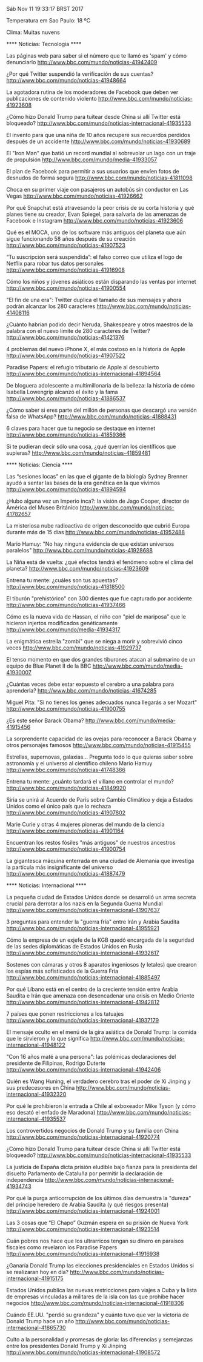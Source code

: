 Sáb Nov 11 19:33:17 BRST 2017

Temperatura em Sao Paulo: 18 ºC

Clima:  Muitas nuvens

**** Noticias: Tecnologia ****

Las páginas web para saber si el número que te llamó es &#x27;spam&#x27; y cómo denunciarlo
http://www.bbc.com/mundo/noticias-41942409

¿Por qué Twitter suspendió la verificación de sus cuentas?
http://www.bbc.com/mundo/noticias-41948664

La agotadora rutina de los moderadores de Facebook que deben ver publicaciones de contenido violento
http://www.bbc.com/mundo/noticias-41923608

¿Cómo hizo Donald Trump para tuitear desde China si allí Twitter está bloqueado?
http://www.bbc.com/mundo/noticias-internacional-41935533

El invento para que una niña de 10 años recupere sus recuerdos perdidos después de un accidente
http://www.bbc.com/mundo/noticias-41930689

El "Iron Man" que batió un record mundial al sobrevolar un lago con un traje de propulsión
http://www.bbc.com/mundo/media-41933057

El plan de Facebook para permitir a sus usuarios que envíen fotos de desnudos de forma segura
http://www.bbc.com/mundo/noticias-41811098

Choca en su primer viaje con pasajeros un autobús sin conductor en Las Vegas
http://www.bbc.com/mundo/noticias-41926662

Por qué Snapchat está atravesando la peor crisis de su corta historia y qué planes tiene su creador, Evan Spiegel, para salvarla de las amenazas de Facebook e Instagram
http://www.bbc.com/mundo/noticias-41923606

Qué es el MOCA, uno de los software más antiguos del planeta que aún sigue funcionando 58 años después de su creación
http://www.bbc.com/mundo/noticias-41907523

“Tu suscripción será suspendida”: el falso correo que utiliza el logo de Netflix para robar tus datos personales
http://www.bbc.com/mundo/noticias-41916908

Cómo los niños y jóvenes asiáticos están disparando las ventas por internet
http://www.bbc.com/mundo/noticias-41900554

"El fin de una era": Twitter duplica el tamaño de sus mensajes y ahora podrán alcanzar los 280 caracteres
http://www.bbc.com/mundo/noticias-41408116

¿Cuánto habrían podido decir Neruda, Shakespeare y otros maestros de la palabra con el nuevo límite de 280 caracteres de Twitter?
http://www.bbc.com/mundo/noticias-41421376

4 problemas del nuevo iPhone X, el más costoso en la historia de Apple
http://www.bbc.com/mundo/noticias-41907522

Paradise Papers: el refugio tributario de Apple al descubierto
http://www.bbc.com/mundo/noticias-internacional-41894564

De bloguera adolescente a multimillonaria de la belleza: la historia de cómo Isabella Lowengrip alcanzó el éxito y la fama
http://www.bbc.com/mundo/noticias-41886537

¿Cómo saber si eres parte del millón de personas que descargó una versión falsa de WhatsApp?
http://www.bbc.com/mundo/noticias-41888431

6 claves para hacer que tu negocio se destaque en internet
http://www.bbc.com/mundo/noticias-41859366

Si te pudieran decir sólo una cosa, ¿qué querrían los científicos que supieras?
http://www.bbc.com/mundo/noticias-41859481


**** Noticias: Ciencia ****

Las “sesiones locas” en las que el gigante de la biología Sydney Brenner ayudó a sentar las bases de la era genética en la que vivimos
http://www.bbc.com/mundo/noticias-41894594

¿Hubo alguna vez un Imperio inca?: la visión de Jago Cooper, director de América del Museo Británico
http://www.bbc.com/mundo/noticias-41782657

La misteriosa nube radioactiva de origen desconocido que cubrió Europa durante más de 15 días
http://www.bbc.com/mundo/noticias-41952488

Mario Hamuy: "No hay ninguna evidencia de que existan universos paralelos"
http://www.bbc.com/mundo/noticias-41928688

La Niña está de vuelta: ¿qué efectos tendrá el fenómeno sobre el clima del planeta?
http://www.bbc.com/mundo/noticias-41923609

Entrena tu mente: ¿cuáles son tus apuestas?
http://www.bbc.com/mundo/noticias-41818500

El tiburón "prehistórico" con 300 dientes que fue capturado por accidente
http://www.bbc.com/mundo/noticias-41937466

Cómo es la nueva vida de Hassan, el niño con "piel de mariposa” que le hicieron injertos modificados genéticamente
http://www.bbc.com/mundo/media-41934317

La enigmática estrella "zombi" que se niega a morir y sobrevivió cinco veces
http://www.bbc.com/mundo/noticias-41929737

El tenso momento en que dos grandes tiburones atacan al submarino de un equipo de Blue Planet II de la BBC
http://www.bbc.com/mundo/media-41930007

¿Cuántas veces debe estar expuesto el cerebro a una palabra para aprenderla?
http://www.bbc.com/mundo/noticias-41674285

Miguel Pita: "Si no tienes los genes adecuados nunca llegarás a ser Mozart"
http://www.bbc.com/mundo/noticias-41900755

¿Es este señor Barack Obama?
http://www.bbc.com/mundo/media-41915456

La sorprendente capacidad de las ovejas para reconocer a Barack Obama y otros personajes famosos
http://www.bbc.com/mundo/noticias-41915455

Estrellas, supernovas, galaxias... Pregunta todo lo que quieras saber sobre astronomía y el universo al científico chileno Mario Hamuy
http://www.bbc.com/mundo/noticias-41748366

Entrena tu mente: ¿cuánto tardará el villano en controlar el mundo?
http://www.bbc.com/mundo/noticias-41849920

Siria se unirá al Acuerdo de París sobre Cambio Climático y deja a Estados Unidos como el único país que lo rechaza
http://www.bbc.com/mundo/noticias-41907802

Marie Curie y otras 4 mujeres pioneras del mundo de la ciencia
http://www.bbc.com/mundo/noticias-41901164

Encuentran los restos fósiles "más antiguos" de nuestros ancestros
http://www.bbc.com/mundo/noticias-41900754

La gigantesca máquina enterrada en una ciudad de Alemania que investiga la partícula más insignificante del universo
http://www.bbc.com/mundo/noticias-41887479


**** Noticias: Internacional ****

La pequeña ciudad de Estados Unidos donde se desarrolló un arma secreta crucial para derrotar a los nazis en la Segunda Guerra Mundial
http://www.bbc.com/mundo/noticias-internacional-41907637

3 preguntas para entender la "guerra fría" entre Irán y Arabia Saudita
http://www.bbc.com/mundo/noticias-internacional-41955921

Cómo la empresa de un exjefe de la KGB quedó encargada de la seguridad de las sedes diplomáticas de Estados Unidos en Rusia
http://www.bbc.com/mundo/noticias-internacional-41932617

Sostenes con cámaras y otros 8 aparatos ingeniosos (y letales) que crearon los espías más sofisticados de la Guerra Fría
http://www.bbc.com/mundo/noticias-internacional-41885497

Por qué Líbano está en el centro de la creciente tensión entre Arabia Saudita e Irán que amenaza con desencadenar una crisis en Medio Oriente
http://www.bbc.com/mundo/noticias-internacional-41942812

7 países que ponen restricciones a los tatuajes
http://www.bbc.com/mundo/noticias-internacional-41937179

El mensaje oculto en el menú de la gira asiática de Donald Trump: la comida que le sirvieron y lo que significa
http://www.bbc.com/mundo/noticias-internacional-41948122

"Con 16 años maté a una persona": las polémicas declaraciones del presidente de Filipinas, Rodrigo Duterte
http://www.bbc.com/mundo/noticias-internacional-41942406

Quién es Wang Huning, el verdadero cerebro tras el poder de Xi Jinping y sus predecesores en China
http://www.bbc.com/mundo/noticias-internacional-41932320

Por qué le prohibieron la entrada a Chile al exboxeador Mike Tyson (y cómo eso desató el enfado de Maradona)
http://www.bbc.com/mundo/noticias-internacional-41935537

Los controvertidos negocios de Donald Trump y su familia con China
http://www.bbc.com/mundo/noticias-internacional-41920774

¿Cómo hizo Donald Trump para tuitear desde China si allí Twitter está bloqueado?
http://www.bbc.com/mundo/noticias-internacional-41935533

La justicia de España dicta prisión eludible bajo fianza para la presidenta del disuelto Parlamento de Cataluña por permitir la declaración de independencia
http://www.bbc.com/mundo/noticias-internacional-41934743

Por qué la purga anticorrupción de los últimos días demuestra la "dureza" del príncipe heredero de Arabia Saudita (y qué riesgos presenta)
http://www.bbc.com/mundo/noticias-internacional-41924001

Las 3 cosas que “El Chapo” Guzmán espera en su prisión de Nueva York
http://www.bbc.com/mundo/noticias-internacional-41923514

Cuán pobres nos hace que los ultrarricos tengan su dinero en paraísos fiscales como revelaron los Paradise Papers
http://www.bbc.com/mundo/noticias-internacional-41916938

¿Ganaría Donald Trump las elecciones presidenciales en Estados Unidos si se realizaran hoy en día?
http://www.bbc.com/mundo/noticias-internacional-41915175

Estados Unidos publica las nuevas restricciones para viajes a Cuba y la lista de empresas vinculadas a militares de la isla con las que prohíbe hacer negocios
http://www.bbc.com/mundo/noticias-internacional-41918306

Cuándo EE.UU. "perdió su grandeza" y cuánto tuvo que ver la victoria de Donald Trump hace un año
http://www.bbc.com/mundo/noticias-internacional-41865730

Culto a la personalidad y promesas de gloria: las diferencias y semejanzas entre los presidentes Donald Trump y Xi Jinping
http://www.bbc.com/mundo/noticias-internacional-41908572


